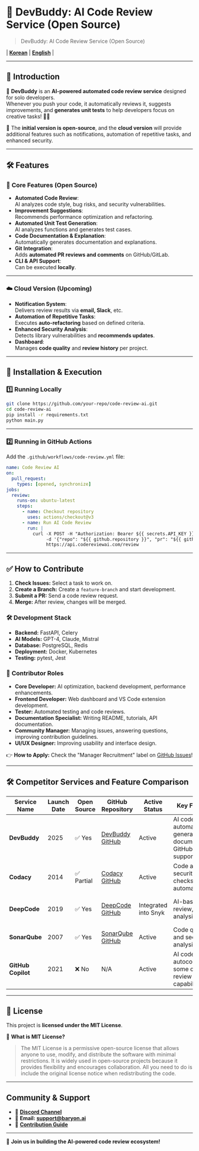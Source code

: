 # 🚀 **DevBuddy: AI Code Review Service (Open Source)**
> DevBuddy: AI Code Review Service (Open Source)

| **[Korean](README.md)** | **[English](README_ENG.md)** |

---

## 🎯 **Introduction**
🤖 **DevBuddy** is an **AI-powered automated code review service** designed for solo developers.  
Whenever you push your code, it automatically reviews it, suggests improvements, and **generates unit tests** to help developers focus on creative tasks! 🎨✨

🚀 The **initial version is open-source**, and the **cloud version** will provide additional features such as notifications, automation of repetitive tasks, and enhanced security.

---

## 🛠 **Features**

### 📌 **Core Features (Open Source)**
- **Automated Code Review**:  
  AI analyzes code style, bug risks, and security vulnerabilities.
- **Improvement Suggestions**:  
  Recommends performance optimization and refactoring.
- **Automated Unit Test Generation**:  
  AI analyzes functions and generates test cases.
- **Code Documentation & Explanation**:  
  Automatically generates documentation and explanations.
- **Git Integration**:  
  Adds **automated PR reviews and comments** on GitHub/GitLab.
- **CLI & API Support**:  
  Can be executed **locally**.

---

### ☁️ **Cloud Version (Upcoming)**
- **Notification System**:  
  Delivers review results via **email, Slack**, etc.
- **Automation of Repetitive Tasks**:  
  Executes **auto-refactoring** based on defined criteria.
- **Enhanced Security Analysis**:  
  Detects library vulnerabilities and **recommends updates**.
- **Dashboard**:  
  Manages **code quality** and **review history** per project.

---

## 🚀 **Installation & Execution**

### 1️⃣ **Running Locally**
```bash
git clone https://github.com/your-repo/code-review-ai.git
cd code-review-ai
pip install -r requirements.txt
python main.py
```

---

### 2️⃣ **Running in GitHub Actions**
Add the `.github/workflows/code-review.yml` file:
```yaml
name: Code Review AI
on:
  pull_request:
    types: [opened, synchronize]
jobs:
  review:
    runs-on: ubuntu-latest
    steps:
      - name: Checkout repository
        uses: actions/checkout@v3
      - name: Run AI Code Review
        run: |
          curl -X POST -H "Authorization: Bearer ${{ secrets.API_KEY }}" \ 
               -d '{"repo": "${{ github.repository }}", "pr": "${{ github.event.pull_request.number }}"}' \ 
               https://api.codereviewai.com/review
```

---

## ✅ **How to Contribute**
1. **Check Issues:** Select a task to work on.  
2. **Create a Branch:** Create a `feature-branch` and start development.  
3. **Submit a PR:** Send a code review request.  
4. **Merge:** After review, changes will be merged.


### 🛠 **Development Stack**
- **Backend:** FastAPI, Celery  
- **AI Models:** GPT-4, Claude, Mistral  
- **Database:** PostgreSQL, Redis  
- **Deployment:** Docker, Kubernetes  
- **Testing:** pytest, Jest  


### 🎯 **Contributor Roles**
- **Core Developer:** AI optimization, backend development, performance enhancements.  
- **Frontend Developer:** Web dashboard and VS Code extension development.  
- **Tester:** Automated testing and code reviews.  
- **Documentation Specialist:** Writing README, tutorials, API documentation.  
- **Community Manager:** Managing issues, answering questions, improving contribution guidelines.  
- **UI/UX Designer:** Improving usability and interface design.  

👉 **How to Apply:** Check the "Manager Recruitment" label on [GitHub Issues](https://github.com/your-repo/devbuddy/issues)!

---

## 🛠 **Competitor Services and Feature Comparison**

| **Service Name**          | **Launch Date** | **Open Source**         | **GitHub Repository**                                                   | **Active Status**          | **Key Features**                                                                    | **Target Users**                          | **Distinguishing Features**                                      |
|-----------------------|-------------|---------------------|---------------------------------------------------------------------|------------------------|---------------------------------------------------------------------------------|---------------------------------------|---------------------------------------------------------------|
| **DevBuddy**          | 2025        | ✅ Yes              | [DevBuddy GitHub](https://github.com/your-repo/devbuddy)            | Active                 | AI code review, automated test generation, documentation, GitHub Actions support | Solo developers, startups            | User-friendly UI, tailored for solo developers                |
| **Codacy**            | 2014        | ✅ Partial          | [Codacy GitHub](https://github.com/codacy)                          | Active                 | Code analysis, security checks, test automation                                  | Enterprises, teams                   | Focus on security and quality                                |
| **DeepCode**          | 2019        | ✅ Yes              | [DeepCode GitHub](https://github.com/DeepCodeAI)                    | Integrated into Snyk   | AI-based code review, static analysis                                            | Developers, open-source projects     | Machine learning-driven static analysis                       |
| **SonarQube**         | 2007        | ✅ Yes              | [SonarQube GitHub](https://github.com/SonarSource/sonarqube)        | Active                 | Code quality and security analysis                                               | Enterprises, large-scale projects    | Comprehensive large-scale solution                            |
| **GitHub Copilot**    | 2021        | ❌ No               | N/A                                                                 | Active                 | AI code autocompletion, some code review capabilities                            | All developers                       | Real-time code autocompletion                                |
---

## 📝 **License**
This project is **licensed under the MIT License**.  

🔹 **What is MIT License?**
> The MIT License is a permissive open-source license that allows anyone to use, modify, and distribute the software with minimal restrictions.
It is widely used in open-source projects because it provides flexibility and encourages collaboration.
All you need to do is include the original license notice when redistributing the code.

---

## Community & Support
- 💬 [**Discord Channel**](https://discord.gg/7bSqAjPZDe)
- 📧 **Email: support@baryon.ai**
- 📝 [**Contribution Guide**](CONTRIBUTING.md)

---
🚀 **Join us in building the AI-powered code review ecosystem!**

